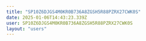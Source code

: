 ```yaml
---
title: "SP10Z6DJGS4M0KR0B736A8ZGSH5R88PZRX27CWK0S"
date: 2025-01-06T14:43:23.339Z
user: SP10Z6DJGS4M0KR0B736A8ZGSH5R88PZRX27CWK0S
layout: "users"
---
```

    